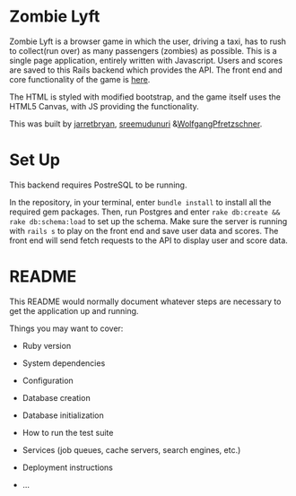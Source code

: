 # Zombie Lyft

Zombie Lyft is a browser game in which the user, driving a taxi, has to rush to collect(run over) as many passengers (zombies) as possible. This is a single page application, entirely written with Javascript. Users and scores are saved to this Rails backend which provides the API. The front end and core functionality of the game is [here](https://github.com/sreemudunuri/crazyLyft). 

The HTML is styled with modified bootstrap, and the game itself uses the HTML5 Canvas, with JS providing the functionality.

This was built by [jarretbryan](https://github.com/jarretbryan), [sreemudunuri](https://github.com/sreemudunuri) &[WolfgangPfretzschner](https://github.com/WolfgangPfretzschner).

# Set Up

This backend requires PostreSQL to be running. 

In the repository, in your terminal, enter ``` bundle install ``` to install all the required gem packages. Then, run Postgres and enter ```rake db:create && rake db:schema:load``` to set up the schema. Make sure the server is running with ```rails s``` to play on the front end and save user data and scores. The front end will send fetch requests to the API to display user and score data.



# README

This README would normally document whatever steps are necessary to get the
application up and running.

Things you may want to cover:

* Ruby version

* System dependencies

* Configuration

* Database creation

* Database initialization

* How to run the test suite

* Services (job queues, cache servers, search engines, etc.)

* Deployment instructions

* ...
